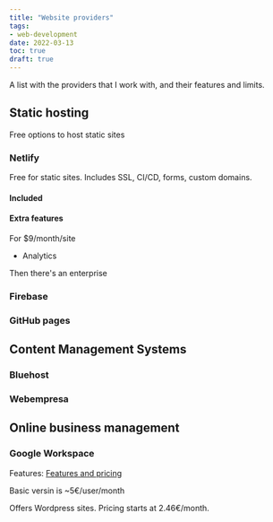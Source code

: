 ```yaml
---
title: "Website providers"
tags:
- web-development
date: 2022-03-13
toc: true
draft: true
---
```


A list with the providers that I work with, and their features and limits.

## Static hosting

Free options to host static sites

### Netlify

Free for static sites. Includes SSL, CI/CD, forms, custom domains.

#### Included
#### Extra features

For $9/month/site

- Analytics

Then there's an enterprise

### Firebase

### GitHub pages

## Content Management Systems

### Bluehost

### Webempresa

## Online business management

### Google Workspace

Features: [Features and pricing](https://workspace.google.com/intl/en_ie/pricing.htm)

Basic versin is ~5€/user/month 








Offers Wordpress sites. Pricing starts at 2.46€/month.
